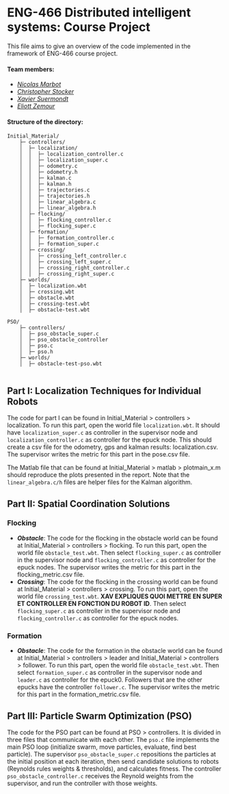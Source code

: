 # ENG-466 Distributed intelligent systems: Course Project

This file aims to give an overview of the code implemented in the framework of ENG-466 course project.

#### Team members:

* _[Nicolas Marbot](https://people.epfl.ch/nicolas.marbot)_
* _[Christopher Stocker](https://people.epfl.ch/christopher.stockersalas)_
* _[Xavier Suermondt](https://people.epfl.ch/xavier.suermondt)_
* _[Eliott Zemour](https://people.epfl.ch/eliott.zemour)_

#### Structure of the directory:

```
Initial_Material/
    ├─ controllers/
    │  ├─ localization/
    │  │  ├─ localization_controller.c
    │  │  ├─ localization_super.c
    │  │  ├─ odometry.c
    │  │  ├─ odometry.h
    │  │  ├─ kalman.c
    │  │  ├─ kalman.h
    │  │  ├─ trajectories.c
    │  │  ├─ trajectories.h
    │  │  ├─ linear_algebra.c
    │  │  ├─ linear_algebra.h
    │  ├─ flocking/
    │  │  ├─ flocking_controller.c
    │  │  ├─ flocking_super.c
    │  ├─ formation/
    │  │  ├─ formation_controller.c
    │  │  ├─ formation_super.c
    │  ├─ crossing/
    │  │  ├─ crossing_left_controller.c
    │  │  ├─ crossing_left_super.c
    │  │  ├─ crossing_right_controller.c
    │  │  ├─ crossing_right_super.c
    ├─ worlds/
    │  ├─ localization.wbt
    │  ├─ crossing.wbt
    │  ├─ obstacle.wbt
    │  ├─ crossing-test.wbt
    │  ├─ obstacle-test.wbt
    
PSO/
    ├─ controllers/
    │  ├─ pso_obstacle_super.c
    │  ├─ pso_obstacle_controller
    │  ├─ pso.c
    │  ├─ pso.h
    ├─ worlds/
    │  ├─ obstacle-test-pso.wbt
    
```



## Part I: Localization Techniques for Individual Robots

The code for part I can be found in Initial_Material >  controllers > localization.
To run this part, open the world file `localization.wbt`. It should have `localization_super.c` as controller in the supervisor node and  `localization_controller.c` as controller for the epuck node. This should create a csv file for the odometry, gps and kalman results: localization.csv. The supervisor writes the metric for this part in the pose.csv file.

The Matlab file that can be found at Initial_Material > matlab > plotmain_x.m should reproduce the plots presented in the report.
Note that the `linear_algebra.c/h` files are helper files for the Kalman algorithm.

## Part II: Spatial Coordination Solutions

### Flocking

* ***Obstacle***:
  The code for the flocking in the obstacle world can be found at Initial_Material >  controllers > flocking.
  To run this part, open the world file `obstacle_test.wbt`. Then select `flocking_super.c` as controller in the supervisor node and  `flocking_controller.c` as controller for the epuck nodes. The supervisor writes the metric for this part in the flocking_metric.csv file.
* ***Crossing***:
  The code for the flocking in the crossing world can be found at Initial_Material >  controllers > crossing.
  To run this part, open the world file `crossing_test.wbt`. **XAV EXPLIQUES QUOI METTRE EN SUPER ET CONTROLLER EN FONCTION DU ROBOT ID**. Then select `flocking_super.c` as controller in the supervisor node and  `flocking_controller.c` as controller for the epuck nodes.



### Formation

* ***Obstacle***:
  The code for the formation in the obstacle world can be found at Initial_Material > controllers > leader and Initial_Material >  controllers > follower.
  To run this part, open the world file `obstacle_test.wbt`. Then select `formation_super.c` as controller in the supervisor node and  `leader.c` as controller for the epuck0. Followers that are the other epucks have the controller `follower.c`. The supervisor writes the metric for this part in the formation_metric.csv file.

## Part III: Particle Swarm Optimization (PSO)

The code for the PSO part can be found at PSO > controllers. It is divided in three files that communicate with each other.
The `pso.c` file implements the main PSO loop (initialize swarm, move particles, evaluate, find best particle). The supervisor `pso_obstacle_super.c` repositions the particles at the initial position at each iteration, then send candidate solutions to robots (Reynolds rules weights & thresholds), and calculates fitness. 
The controller `pso_obstacle_controller.c` receives the Reynold weights from the supervisor, and run the controller with those weights.

